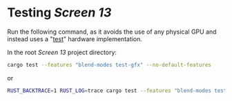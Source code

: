 # Testing _Screen 13_

Run the following command, as it avoids the use of any physical GPU and instead uses a
"[test](./gfx-backend-test/)" hardware implementation.

In the root _Screen 13_ project directory:

```bash
cargo test --features "blend-modes test-gfx" --no-default-features
```

or

```bash
RUST_BACKTRACE=1 RUST_LOG=trace cargo test --features "blend-modes test-gfx" --no-default-features -- --nocapture dirty_data_compacts
```
